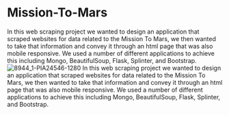 # Mission-To-Mars
In this web scraping project we wanted to design an application that scraped websites for data related to the Mission To Mars, we then wanted to take that information and convey it through an html page that was also mobile responsive. We used a number of different applications to achieve this including Mongo, BeautifulSoup, Flask, Splinter, and Bootstrap.
![8944_1-PIA24546-1280](https://user-images.githubusercontent.com/82848585/124395331-8904c980-dcd1-11eb-9274-45ce1bb30a63.jpg)
In this web scraping project we wanted to design an application that scraped websites for data related to the Mission To Mars, we then wanted to take that information and convey it through an html page that was also mobile responsive. We used a number of different applications to achieve this including Mongo, BeautifulSoup, Flask, Splinter, and Bootstrap.
